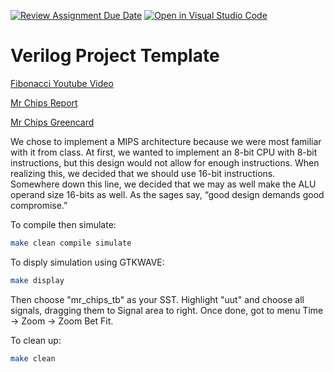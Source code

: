 [![Review Assignment Due Date](https://classroom.github.com/assets/deadline-readme-button-24ddc0f5d75046c5622901739e7c5dd533143b0c8e959d652212380cedb1ea36.svg)](https://classroom.github.com/a/opKBEfYw)
[![Open in Visual Studio Code](https://classroom.github.com/assets/open-in-vscode-718a45dd9cf7e7f842a935f5ebbe5719a5e09af4491e668f4dbf3b35d5cca122.svg)](https://classroom.github.com/online_ide?assignment_repo_id=11114964&assignment_repo_type=AssignmentRepo)


# Verilog Project Template
[Fibonacci Youtube Video](https://youtu.be/UCsisGJ7UP8)


[Mr Chips Report](https://github.com/cooper-union-ece-251-marano/ece-251-spring-2023-final-project-mr-chips/blob/main/comparch_final_proj_report.pdf)


[Mr Chips Greencard](https://github.com/cooper-union-ece-251-marano/ece-251-spring-2023-final-project-mr-chips/blob/main/mr_chips_greencard.pdf)


We chose to implement a MIPS architecture because we were most familiar with it from class. At first, we wanted to implement an 8-bit CPU with 8-bit instructions, but this design would not allow for enough instructions. When realizing this, we decided that we should use 16-bit instructions. Somewhere down this line, we decided that we may as well make the ALU operand size 16-bits as well. As the sages say, “good design demands good compromise.”


To compile then simulate:
```bash
make clean compile simulate
```

To disply simulation using GTKWAVE:
```bash
make display
```

Then choose "mr_chips_tb" as your SST. Highlight "uut" and choose all signals, dragging them to Signal area to right. Once done, got to menu Time -> Zoom -> Zoom Bet Fit.


To clean up:
```bash
make clean
```